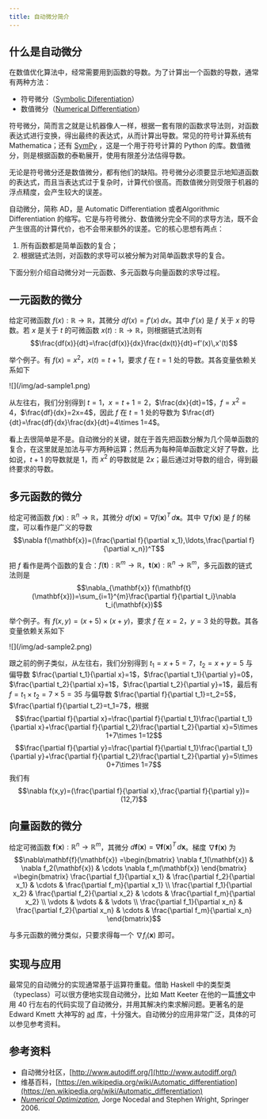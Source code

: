 ```yaml
---
title: 自动微分简介
---
```


## 什么是自动微分

在数值优化算法中，经常需要用到函数的导数。为了计算出一个函数的导数，通常有两种方法：

 * 符号微分（[Symbolic Diferentiation](https://en.wikipedia.org/wiki/Symbolic_computation)）
 * 数值微分（[Numerical Differentiation](https://en.wikipedia.org/wiki/Numerical_differentiation)）

符号微分，简而言之就是让机器像人一样，根据一套有限的函数求导法则，对函数表达式进行变换，得出最终的表达式，从而计算出导数。常见的符号计算系统有 Mathematica；还有 [SymPy](http://www.sympy.org/en/index.html) ，这是一个用于符号计算的 Python 的库。数值微分，则是根据函数的泰勒展开，使用有限差分法估得导数。

无论是符号微分还是数值微分，都有他们的缺陷。符号微分必须要显示地知道函数的表达式，而且当表达式过于复杂时，计算代价很高。而数值微分则受限于机器的浮点精度，会产生较大的误差。

自动微分，简称 AD，是 Automatic Differentiation 或者Algorithmic Differentiation 的缩写。它是与符号微分、数值微分完全不同的求导方法，既不会产生很高的计算代价，也不会带来额外的误差。它的核心思想有两点：

 1. 所有函数都是简单函数的复合；
 2. 根据链式法则，对函数的求导可以被分解为对简单函数求导的复合。

下面分别介绍自动微分对一元函数、多元函数与向量函数的求导过程。

## 一元函数的微分

给定可微函数 $f(x):\mathbb{R}\rightarrow\mathbb{R}$，其微分 $df(x)=f'(x)\,dx$。其中 $f'(x)$ 是 $f$ 关于 $x$ 的导数。若 $x$ 是关于 $t$ 的可微函数 $x(t):\mathbb{R}\rightarrow\mathbb{R}$，则根据链式法则有
$$\frac{df(x)}{dt}=\frac{df(x)}{dx}\frac{dx(t)}{dt}=f'(x)\,x'(t)$$

举个例子。有 $f(x)=x^2$，$x(t)=t+1$，要求 $f$ 在 $t=1$ 处的导数。其各变量依赖关系如下
<div class="center">![](/img/ad-sample1.png)</div>

从左往右，我们分别得到 $t=1$，$x=t+1=2$，$\frac{dx}{dt}=1$，$f=x^2=4$，$\frac{df}{dx}=2x=4$，因此 $f$ 在 $t=1$ 处的导数为 $\frac{df}{dt}=\frac{df}{dx}\frac{dx}{dt}=4\times 1=4$。

看上去很简单是不是。自动微分的关键，就在于首先把函数分解为几个简单函数的复合，在这里就是加法与平方两种运算；然后再为每种简单函数定义好了导数，比如说，$t+1$ 的导数就是 $1$，而 $x^2$ 的导数就是 $2x$；最后通过对导数的组合，得到最终要求的导数。

## 多元函数的微分

给定可微函数 $f(\mathbf{x}):\mathbb{R}^n\rightarrow\mathbb{R}$，其微分 $df(\mathbf{x})=\nabla f(\mathbf{x})^T\,d\mathbf{x}$。其中 $\nabla f(\mathbf{x})$ 是 $f$ 的梯度，可以看作是广义的导数
$$\nabla f(\mathbf{x})=(\frac{\partial f}{\partial x_1},\ldots,\frac{\partial f}{\partial x_n})^T$$

把 $f$ 看作是两个函数的复合：$f(\mathbf{t}):\mathbb{R}^m\rightarrow\mathbb{R}$，$\mathbf{t}(\mathbf{x}):\mathbb{R}^n\rightarrow\mathbb{R}^m$，多元函数的链式法则是
$$\nabla_{\mathbf{x}} f(\mathbf{t}(\mathbf{x}))=\sum_{i=1}^{m}\frac{\partial f}{\partial t_i}\nabla t_i(\mathbf{x})$$

举个例子。有 $f(x,y)=(x+5)\times(x+y)$，要求 $f$ 在 $x=2$，$y=3$ 处的导数。其各变量依赖关系如下
<div class="center">![](/img/ad-sample2.png)</div>

跟之前的例子类似，从左往右，我们分别得到 $t_1=x+5=7$，$t_2=x+y=5$ 与偏导数 $\frac{\partial t_1}{\partial x}=1$，$\frac{\partial t_1}{\partial y}=0$，$\frac{\partial t_2}{\partial x}=1$，$\frac{\partial t_2}{\partial y}=1$，最后有 $f=t_1\times t_2=7\times 5=35$ 与偏导数 $\frac{\partial f}{\partial t_1}=t_2=5$，$\frac{\partial f}{\partial t_2}=t_1=7$，根据
$$\frac{\partial f}{\partial x}=\frac{\partial f}{\partial t_1}\frac{\partial t_1}{\partial x}+\frac{\partial f}{\partial t_2}\frac{\partial t_2}{\partial x}=5\times 1+7\times 1=12$$
$$\frac{\partial f}{\partial y}=\frac{\partial f}{\partial t_1}\frac{\partial t_1}{\partial y}+\frac{\partial f}{\partial t_2}\frac{\partial t_2}{\partial y}=5\times 0+7\times 1=7$$
我们有
$$\nabla f(x,y)=(\frac{\partial f}{\partial x},\frac{\partial f}{\partial y})=(12,7)$$

## 向量函数的微分

给定可微函数 $\mathbf{f}(\mathbf{x}):\mathbb{R}^n\rightarrow\mathbb{R}^m$，其微分 $d\mathbf{f}(\mathbf{x})=\nabla\mathbf{f}(\mathbf{x})^T\,d\mathbf{x}$。梯度 $\nabla\mathbf{f}(\mathbf{x})$ 为
$$\nabla\mathbf{f}(\mathbf{x})
=\begin{bmatrix}
 \nabla f_1(\mathbf{x}) & \nabla f_2(\mathbf{x}) & \cdots \nabla f_m(\mathbf{x})
\end{bmatrix}
=\begin{bmatrix}
 \frac{\partial f_1}{\partial x_1} & \frac{\partial f_2}{\partial x_1} & \cdots & \frac{\partial f_m}{\partial x_1} \\
 \frac{\partial f_1}{\partial x_2} & \frac{\partial f_2}{\partial x_2} & \cdots & \frac{\partial f_m}{\partial x_2} \\
 \vdots & \vdots & & \vdots \\
 \frac{\partial f_1}{\partial x_n} & \frac{\partial f_2}{\partial x_n} & \cdots & \frac{\partial f_m}{\partial x_n}
\end{bmatrix}$$

与多元函数的微分类似，只要求得每一个 $\nabla f_i(\mathbf{x})$ 即可。

## 实现与应用

最常见的自动微分的实现通常基于运算符重载。借助 Haskell 中的类型类（typeclass）可以很方便地实现自动微分，比如 Matt Keeter 在他的一篇[博文](http://www.mattkeeter.com/projects/constraints/ "Constraint Solver")中用 40 行左右的代码实现了自动微分，并用其解决约束求解问题。更著名的是 Edward Kmett 大神写的 [ad](http://hackage.haskell.org/package/ad) 库，十分强大。自动微分的应用非常广泛，具体的可以参见参考资料。

## 参考资料

 * 自动微分社区，[http://www.autodiff.org/](http://www.autodiff.org/)
 * 维基百科，[https://en.wikipedia.org/wiki/Automatic_differentiation](https://en.wikipedia.org/wiki/Automatic_differentiation)
 * [_Numerical Optimization_](http://book.douban.com/subject/2870337/), Jorge Nocedal and Stephen Wright, Springer 2006.

